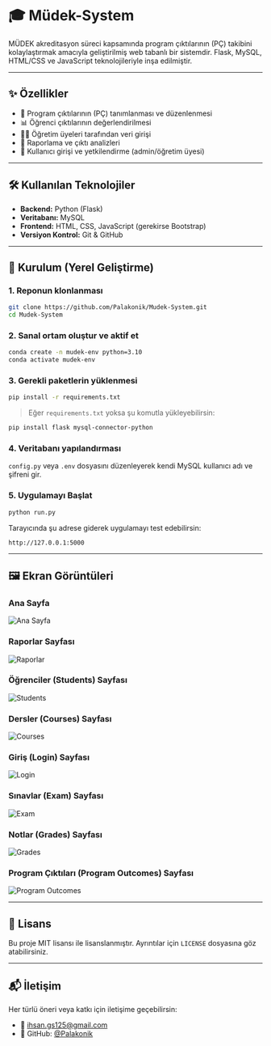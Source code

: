 # 🎓 Müdek-System

MÜDEK akreditasyon süreci kapsamında program çıktılarının (PÇ) takibini kolaylaştırmak amacıyla geliştirilmiş web tabanlı bir sistemdir. Flask, MySQL, HTML/CSS ve JavaScript teknolojileriyle inşa edilmiştir.

---

## ✨ Özellikler

- 🎯 Program çıktılarının (PÇ) tanımlanması ve düzenlenmesi
- 📊 Öğrenci çıktılarının değerlendirilmesi
- 🧑‍🏫 Öğretim üyeleri tarafından veri girişi
- 📁 Raporlama ve çıktı analizleri
- 🔐 Kullanıcı girişi ve yetkilendirme (admin/öğretim üyesi)

---

## 🛠️ Kullanılan Teknolojiler

- **Backend:** Python (Flask)
- **Veritabanı:** MySQL
- **Frontend:** HTML, CSS, JavaScript (gerekirse Bootstrap)
- **Versiyon Kontrol:** Git & GitHub

---

## 🚀 Kurulum (Yerel Geliştirme)

### 1. Reponun klonlanması

```bash
git clone https://github.com/Palakonik/Mudek-System.git
cd Mudek-System
```

### 2. Sanal ortam oluştur ve aktif et

```bash
conda create -n mudek-env python=3.10
conda activate mudek-env
```

### 3. Gerekli paketlerin yüklenmesi

```bash
pip install -r requirements.txt
```

> Eğer `requirements.txt` yoksa şu komutla yükleyebilirsin:
```bash
pip install flask mysql-connector-python
```

### 4. Veritabanı yapılandırması

`config.py` veya `.env` dosyasını düzenleyerek kendi MySQL kullanıcı adı ve şifreni gir.

### 5. Uygulamayı Başlat

```bash
python run.py
```

Tarayıcında şu adrese giderek uygulamayı test edebilirsin:

```
http://127.0.0.1:5000
```

---

## 🖼️ Ekran Görüntüleri

### Ana Sayfa
![Ana Sayfa](Screenshots/anasayfa.png)

### Raporlar Sayfası
![Raporlar](Screenshots/raporlar.png)

### Öğrenciler (Students) Sayfası
![Students](Screenshots/students.png)

### Dersler (Courses) Sayfası
![Courses](Screenshots/courses.png)

### Giriş (Login) Sayfası
![Login](Screenshots/login.png)

### Sınavlar (Exam) Sayfası
![Exam](Screenshots/exam.png)

### Notlar (Grades) Sayfası
![Grades](Screenshots/grades.png)

### Program Çıktıları (Program Outcomes) Sayfası
![Program Outcomes](Screenshots/program_outcomes.png)

---

## 📄 Lisans

Bu proje MIT lisansı ile lisanslanmıştır. Ayrıntılar için `LICENSE` dosyasına göz atabilirsiniz.

---

## 📬 İletişim

Her türlü öneri veya katkı için iletişime geçebilirsin:

- 📧 ihsan.gs125@gmail.com  
- 🐙 GitHub: [@Palakonik](https://github.com/Palakonik)
